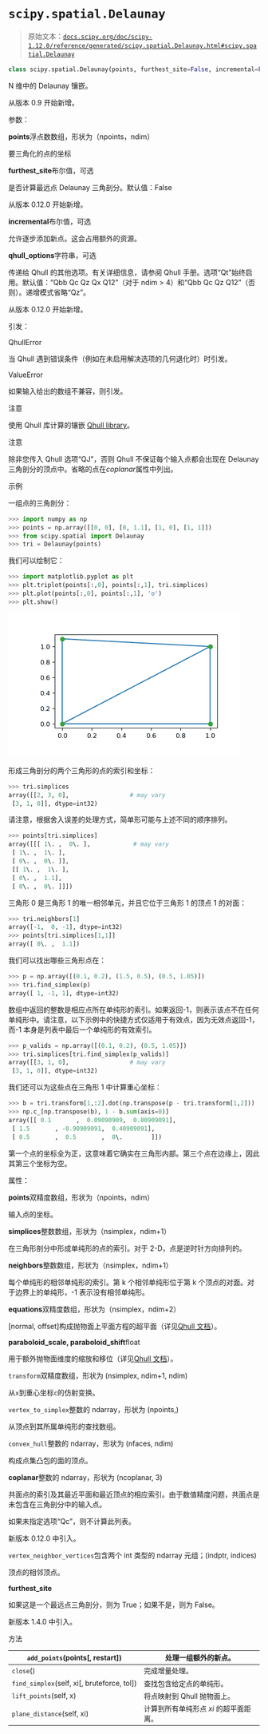 # `scipy.spatial.Delaunay`

> 原始文本：[`docs.scipy.org/doc/scipy-1.12.0/reference/generated/scipy.spatial.Delaunay.html#scipy.spatial.Delaunay`](https://docs.scipy.org/doc/scipy-1.12.0/reference/generated/scipy.spatial.Delaunay.html#scipy.spatial.Delaunay)

```py
class scipy.spatial.Delaunay(points, furthest_site=False, incremental=False, qhull_options=None)
```

N 维中的 Delaunay 镶嵌。

从版本 0.9 开始新增。

参数：

**points**浮点数数组，形状为（npoints，ndim）

要三角化的点的坐标

**furthest_site**布尔值，可选

是否计算最远点 Delaunay 三角剖分。默认值：False

从版本 0.12.0 开始新增。

**incremental**布尔值，可选

允许逐步添加新点。这会占用额外的资源。

**qhull_options**字符串，可选

传递给 Qhull 的其他选项。有关详细信息，请参阅 Qhull 手册。选项“Qt”始终启用。默认值：“Qbb Qc Qz Qx Q12”（对于 ndim > 4）和“Qbb Qc Qz Q12”（否则）。递增模式省略“Qz”。

从版本 0.12.0 开始新增。

引发：

QhullError

当 Qhull 遇到错误条件（例如在未启用解决选项的几何退化时）时引发。

ValueError

如果输入给出的数组不兼容，则引发。

注意

使用 Qhull 库计算的镶嵌 [Qhull library](http://www.qhull.org/)。

注意

除非您传入 Qhull 选项“QJ”，否则 Qhull 不保证每个输入点都会出现在 Delaunay 三角剖分的顶点中。省略的点在*coplanar*属性中列出。

示例

一组点的三角剖分：

```py
>>> import numpy as np
>>> points = np.array([[0, 0], [0, 1.1], [1, 0], [1, 1]])
>>> from scipy.spatial import Delaunay
>>> tri = Delaunay(points) 
```

我们可以绘制它：

```py
>>> import matplotlib.pyplot as plt
>>> plt.triplot(points[:,0], points[:,1], tri.simplices)
>>> plt.plot(points[:,0], points[:,1], 'o')
>>> plt.show() 
```

![../../_images/scipy-spatial-Delaunay-1_00_00.png](img/0b9df0fd45caf4063b82936945ba7454.png)

形成三角剖分的两个三角形的点的索引和坐标：

```py
>>> tri.simplices
array([[2, 3, 0],                 # may vary
 [3, 1, 0]], dtype=int32) 
```

请注意，根据舍入误差的处理方式，简单形可能与上述不同的顺序排列。

```py
>>> points[tri.simplices]
array([[[ 1\. ,  0\. ],            # may vary
 [ 1\. ,  1\. ],
 [ 0\. ,  0\. ]],
 [[ 1\. ,  1\. ],
 [ 0\. ,  1.1],
 [ 0\. ,  0\. ]]]) 
```

三角形 0 是三角形 1 的唯一相邻单元，并且它位于三角形 1 的顶点 1 的对面：

```py
>>> tri.neighbors[1]
array([-1,  0, -1], dtype=int32)
>>> points[tri.simplices[1,1]]
array([ 0\. ,  1.1]) 
```

我们可以找出哪些三角形点在：

```py
>>> p = np.array([(0.1, 0.2), (1.5, 0.5), (0.5, 1.05)])
>>> tri.find_simplex(p)
array([ 1, -1, 1], dtype=int32) 
```

数组中返回的整数是相应点所在单纯形的索引。如果返回-1，则表示该点不在任何单纯形中。请注意，以下示例中的快捷方式仅适用于有效点，因为无效点返回-1，而-1 本身是列表中最后一个单纯形的有效索引。

```py
>>> p_valids = np.array([(0.1, 0.2), (0.5, 1.05)])
>>> tri.simplices[tri.find_simplex(p_valids)]
array([[3, 1, 0],                 # may vary
 [3, 1, 0]], dtype=int32) 
```

我们还可以为这些点在三角形 1 中计算重心坐标：

```py
>>> b = tri.transform[1,:2].dot(np.transpose(p - tri.transform[1,2]))
>>> np.c_[np.transpose(b), 1 - b.sum(axis=0)]
array([[ 0.1       ,  0.09090909,  0.80909091],
 [ 1.5       , -0.90909091,  0.40909091],
 [ 0.5       ,  0.5       ,  0\.        ]]) 
```

第一个点的坐标全为正，这意味着它确实在三角形内部。第三个点在边缘上，因此其第三个坐标为空。

属性：

**points**双精度数组，形状为（npoints，ndim）

输入点的坐标。

**simplices**整数数组，形状为（nsimplex，ndim+1）

在三角形剖分中形成单纯形的点的索引。对于 2-D，点是逆时针方向排列的。

**neighbors**整数数组，形状为（nsimplex，ndim+1）

每个单纯形的相邻单纯形的索引。第 k 个相邻单纯形位于第 k 个顶点的对面。对于边界上的单纯形，-1 表示没有相邻单纯形。

**equations**双精度数组，形状为（nsimplex，ndim+2）

[normal, offset]构成抛物面上平面方程的超平面（详见[Qhull 文档](http://www.qhull.org/)）。 

**paraboloid_scale, paraboloid_shift**float

用于额外抛物面维度的缩放和移位（详见[Qhull 文档](http://www.qhull.org/)）。 

`transform`双精度数组，形状为 (nsimplex, ndim+1, ndim)

从`x`到重心坐标`c`的仿射变换。

`vertex_to_simplex`整数的 ndarray，形状为 (npoints,)

从顶点到其所属单纯形的查找数组。

`convex_hull`整数的 ndarray，形状为 (nfaces, ndim)

构成点集凸包的面的顶点。

**coplanar**整数的 ndarray，形状为 (ncoplanar, 3)

共面点的索引及其最近平面和最近顶点的相应索引。由于数值精度问题，共面点是未包含在三角剖分中的输入点。

如果未指定选项“Qc”，则不计算此列表。

新版本 0.12.0 中引入。

`vertex_neighbor_vertices`包含两个 int 类型的 ndarray 元组；(indptr, indices)

顶点的相邻顶点。

**furthest_site**

如果这是一个最远点三角剖分，则为 True；如果不是，则为 False。

新版本 1.4.0 中引入。

方法

| `add_points`(points[, restart]) | 处理一组额外的新点。 |
| --- | --- |
| `close`() | 完成增量处理。 |
| `find_simplex`(self, xi[, bruteforce, tol]) | 查找包含给定点的单纯形。 |
| `lift_points`(self, x) | 将点映射到 Qhull 抛物面上。 |
| `plane_distance`(self, xi) | 计算到所有单纯形点 *xi* 的超平面距离。 |
